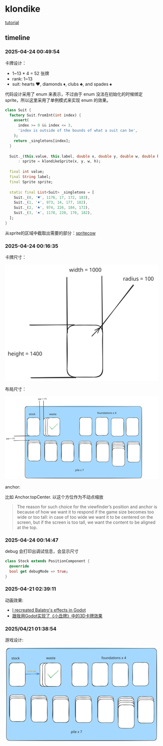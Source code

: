 # klondike

[tutorial](https://docs.flame-engine.org/latest/tutorials/klondike/klondike.html)



## timeline

### 2025-04-24 00:49:54

卡牌设计：

- 1~13 * 4 = 52 张牌
- rank: 1~13
- suit: hearts ♥, diamonds ♦, clubs ♣, and spades ♠

代码设计采用了 enum 来表示，不过由于 enum 没法在初始化的时候绑定 sprite，所以这里采用了单例模式来实现 enum 的效果。

```dart
class Suit {
  factory Suit.fromInt(int index) {
    assert(
      index >= 0 && index <= 3,
      'index is outside of the bounds of what a suit can be',
    );
    return _singletons[index];
  }

  Suit._(this.value, this.label, double x, double y, double w, double h)
      : sprite = klondikeSprite(x, y, w, h);

  final int value;
  final String label;
  final Sprite sprite;

  static final List<Suit> _singletons = [
    Suit._(0, '♥', 1176, 17, 172, 183),
    Suit._(1, '♦', 973, 14, 177, 182),
    Suit._(2, '♣', 974, 226, 184, 172),
    Suit._(3, '♠', 1178, 220, 176, 182),
  ];
}
```


从sprite的区域中截取出需要的部分：[spritecow](http://www.spritecow.com/)



### 2025-04-24 00:16:35

卡牌尺寸：

![card](docs/card.excalidraw.svg)

布局尺寸：

![layout](docs/layout.excalidraw.svg)

anchor:

比如 Anchor.topCenter. 以这个方位作为不动点缩放

> The reason for such choice for the viewfinder’s position and anchor is because of how we want it to respond if the game size becomes too wide or too tall: in case of too wide we want it to be centered on the screen, but if the screen is too tall, we want the content to be aligned at the top.

### 2025-04-24 00:14:47

debug 会打印出调试信息，会显示尺寸

```dart
class Stock extends PositionComponent {
  @override
  bool get debugMode => true;
}
```

### 2025-04-21 02:39:11

动画效果: 

- [I recreated Balatro's effects in Godot](https://www.youtube.com/watch?v=Alwy-TH0WzE)
- [跟我用Godot实现了《小丑牌》中的3D卡牌效果](https://www.bilibili.com/video/BV1ni421y7no)

### 2025/04/21 01:38:54

游戏设计:

![design](docs/design.excalidraw.svg)